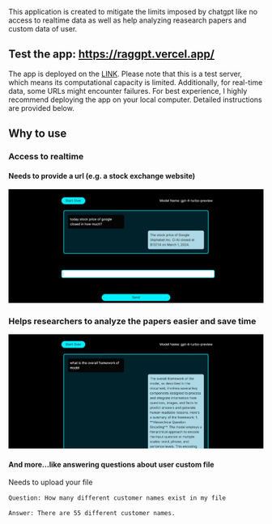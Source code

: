 This application is created to mitigate the limits imposed by chatgpt like no access to realtime data as well as help analyzing reasearch papers and custom data of user.
## Test the app: https://raggpt.vercel.app/
The app is deployed on the [LINK](https://raggpt.vercel.app/). Please note that this is a test server, which means its computational capacity is limited. Additionally, for real-time data, some URLs might encounter failures. For best experience, I highly recommend deploying the app on your local computer. Detailed instructions are provided below.
## Why to use

### Access to realtime 
#### Needs to provide a url (e.g. a stock exchange website) 
![image1](assets/1.jpg)

### Helps researchers to analyze the papers easier and save time
![image2](assets/2.jpg)

#### And more...like answering questions about user custom file
Needs to upload your file
```
Question: How many different customer names exist in my file
```
```
Answer: There are 55 different customer names.
```
